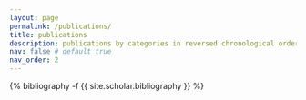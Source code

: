 ```yaml
---
layout: page
permalink: /publications/
title: publications
description: publications by categories in reversed chronological order. generated by jekyll-scholar.
nav: false # default true
nav_order: 2
---
```

<!-- _pages/publications.md -->
<div class="publications">

{% bibliography -f {{ site.scholar.bibliography }} %}

</div>
